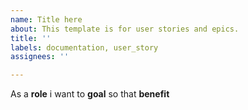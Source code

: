 ```yaml
---
name: Title here
about: This template is for user stories and epics.
title: ''
labels: documentation, user_story
assignees: ''

---
```


As a **role** i want to **goal** so that **benefit**
